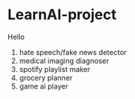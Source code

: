# LearnAI-project

Hello

1. hate speech/fake news detector
2. medical imaging diagnoser
3. spotify playlist maker
4. grocery planner
5. game ai player
